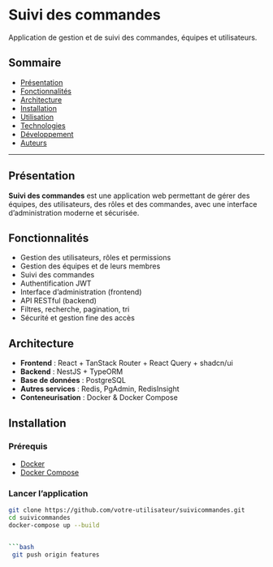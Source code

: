# Suivi des commandes

Application de gestion et de suivi des commandes, équipes et utilisateurs.

## Sommaire

- [Présentation](#présentation)
- [Fonctionnalités](#fonctionnalités)
- [Architecture](#architecture)
- [Installation](#installation)
- [Utilisation](#utilisation)
- [Technologies](#technologies)
- [Développement](#développement)
- [Auteurs](#auteurs)

---

## Présentation

**Suivi des commandes** est une application web permettant de gérer des équipes, des utilisateurs, des rôles et des commandes, avec une interface d’administration moderne et sécurisée.

## Fonctionnalités

- Gestion des utilisateurs, rôles et permissions
- Gestion des équipes et de leurs membres
- Suivi des commandes
- Authentification JWT
- Interface d’administration (frontend)
- API RESTful (backend)
- Filtres, recherche, pagination, tri
- Sécurité et gestion fine des accès

## Architecture

- **Frontend** : React + TanStack Router + React Query + shadcn/ui
- **Backend** : NestJS + TypeORM
- **Base de données** : PostgreSQL
- **Autres services** : Redis, PgAdmin, RedisInsight
- **Conteneurisation** : Docker & Docker Compose

## Installation

### Prérequis

- [Docker](https://www.docker.com/)
- [Docker Compose](https://docs.docker.com/compose/)

### Lancer l’application

```bash
git clone https://github.com/votre-utilisateur/suivicommandes.git
cd suivicommandes
docker-compose up --build


```bash
 git push origin features